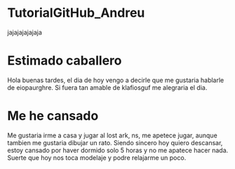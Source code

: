 # TutorialGitHub_Andreu
jajajajajajaja

# Estimado caballero
Hola buenas tardes, el dia de hoy vengo a decirle que me gustaria hablarle de eiopaurghre.
Si fuera tan amable de klafiosguf me alegraria el dia.

# Me he cansado
Me gustaria irme a casa y jugar al lost ark, ns, me apetece jugar, aunque tambien me gustaria dibujar un rato. Siendo sincero hoy quiero descansar, estoy cansado por haver dormido solo 5 horas y no me apatece hacer nada. Suerte que hoy nos toca modelaje y podre relajarme un poco.


